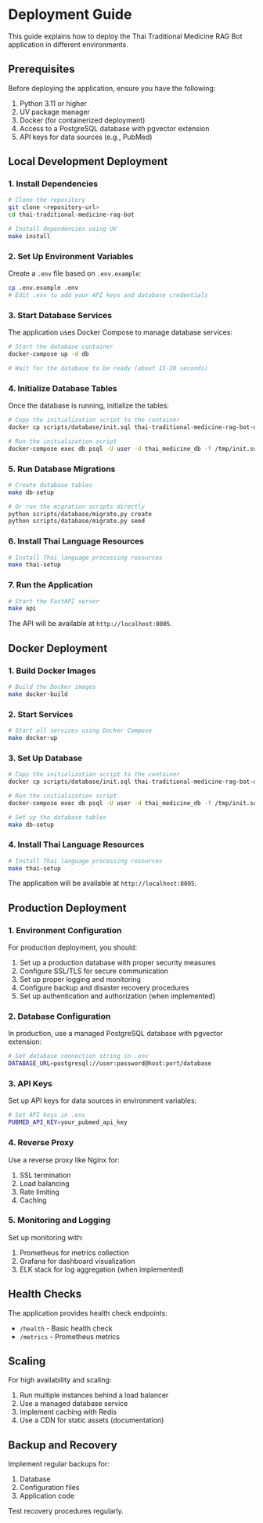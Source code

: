 # Deployment Guide

This guide explains how to deploy the Thai Traditional Medicine RAG Bot application in different environments.

## Prerequisites

Before deploying the application, ensure you have the following:

1. Python 3.11 or higher
2. UV package manager
3. Docker (for containerized deployment)
4. Access to a PostgreSQL database with pgvector extension
5. API keys for data sources (e.g., PubMed)

## Local Development Deployment

### 1. Install Dependencies

```bash
# Clone the repository
git clone <repository-url>
cd thai-traditional-medicine-rag-bot

# Install dependencies using UV
make install
```

### 2. Set Up Environment Variables

Create a `.env` file based on `.env.example`:

```bash
cp .env.example .env
# Edit .env to add your API keys and database credentials
```

### 3. Start Database Services

The application uses Docker Compose to manage database services:

```bash
# Start the database container
docker-compose up -d db

# Wait for the database to be ready (about 15-30 seconds)
```

### 4. Initialize Database Tables

Once the database is running, initialize the tables:

```bash
# Copy the initialization script to the container
docker cp scripts/database/init.sql thai-traditional-medicine-rag-bot-db-1:/tmp/init.sql

# Run the initialization script
docker-compose exec db psql -U user -d thai_medicine_db -f /tmp/init.sql
```

### 5. Run Database Migrations

```bash
# Create database tables
make db-setup

# Or run the migration scripts directly
python scripts/database/migrate.py create
python scripts/database/migrate.py seed
```

### 6. Install Thai Language Resources

```bash
# Install Thai language processing resources
make thai-setup
```

### 7. Run the Application

```bash
# Start the FastAPI server
make api
```

The API will be available at `http://localhost:8005`.

## Docker Deployment

### 1. Build Docker Images

```bash
# Build the Docker images
make docker-build
```

### 2. Start Services

```bash
# Start all services using Docker Compose
make docker-up
```

### 3. Set Up Database

```bash
# Copy the initialization script to the container
docker cp scripts/database/init.sql thai-traditional-medicine-rag-bot-db-1:/tmp/init.sql

# Run the initialization script
docker-compose exec db psql -U user -d thai_medicine_db -f /tmp/init.sql

# Set up the database tables
make db-setup
```

### 4. Install Thai Language Resources

```bash
# Install Thai language processing resources
make thai-setup
```

The application will be available at `http://localhost:8005`.

## Production Deployment

### 1. Environment Configuration

For production deployment, you should:

1. Set up a production database with proper security measures
2. Configure SSL/TLS for secure communication
3. Set up proper logging and monitoring
4. Configure backup and disaster recovery procedures
5. Set up authentication and authorization (when implemented)

### 2. Database Configuration

In production, use a managed PostgreSQL database with pgvector extension:

```bash
# Set database connection string in .env
DATABASE_URL=postgresql://user:password@host:port/database
```

### 3. API Keys

Set up API keys for data sources in environment variables:

```bash
# Set API keys in .env
PUBMED_API_KEY=your_pubmed_api_key
```

### 4. Reverse Proxy

Use a reverse proxy like Nginx for:

1. SSL termination
2. Load balancing
3. Rate limiting
4. Caching

### 5. Monitoring and Logging

Set up monitoring with:

1. Prometheus for metrics collection
2. Grafana for dashboard visualization
3. ELK stack for log aggregation (when implemented)

## Health Checks

The application provides health check endpoints:

- `/health` - Basic health check
- `/metrics` - Prometheus metrics

## Scaling

For high availability and scaling:

1. Run multiple instances behind a load balancer
2. Use a managed database service
3. Implement caching with Redis
4. Use a CDN for static assets (documentation)

## Backup and Recovery

Implement regular backups for:

1. Database
2. Configuration files
3. Application code

Test recovery procedures regularly.